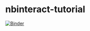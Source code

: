 # nbinteract-tutorial
[![Binder](https://mybinder.org/badge_logo.svg)](https://mybinder.org/v2/gh/sudipdahal68/nbinteract-tutorial/master?filepath=PythonTest.ipynb)

